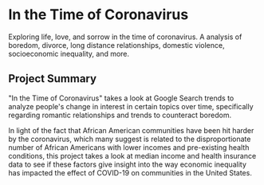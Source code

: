 # In the Time of Coronavirus
Exploring life, love, and sorrow in the time of coronavirus.
A analysis of boredom, divorce, long distance relationships, domestic violence, socioeconomic inequality, and more. 

## Project Summary
"In the Time of Coronavirus" takes a look at Google Search trends to analyze people's change in interest in certain topics over time, specifically regarding romantic relationships and trends to counteract boredom.

In light of the fact that African American communities have been hit harder by the coronavirus, which many suggest is related
to the disproportionate number of African Americans with lower incomes and pre-existing health conditions, this project takes
a look at median income and health insurance data to see if these factors give insight into the way economic inequality has
impacted the effect of COVID-19 on communities in the United States.
